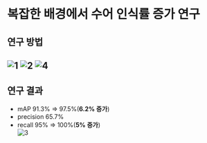 # 복잡한 배경에서 수어 인식률 증가 연구
## 연구 방법
![1](https://github.com/dhdr0825/Sign_Language_Project/assets/65939582/20d3be2c-b344-4ebd-a358-b37d81f410e1)
![2](https://github.com/dhdr0825/Sign_Language_Project/assets/65939582/fbf36bf0-c52c-45f5-bf1d-c3af6bdd8d53)
![4](https://github.com/dhdr0825/Sign_Language_Project/assets/65939582/ec0b56b7-8563-434b-b208-55c0a8b6e566)
---------------------------------------------
## 연구 결과
* mAP 91.3% => 97.5%(**6.2% 증가**)<br/> 
* precision 65.7%<br/>
* recall 95% => 100%(**5% 증가**)<br/>
![3](https://github.com/dhdr0825/Sign_Language_Project/assets/65939582/4ee5861a-306a-4178-b22c-1f7b12a7bd14)
